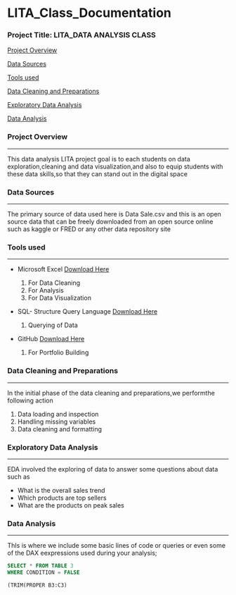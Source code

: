 # LITA_Class_Documentation

### Project Title: LITA_DATA ANALYSIS CLASS

[Project Overview](#project-overview)

[Data Sources](#data-sources)

[Tools used](#tools-used)

[Data Cleaning and Preparations](#data-cleaning-and-preparations)

[Exploratory Data Analysis](#exploratory-data-analysis)

[Data Analysis](#data-analysis)

### Project Overview
---
This data analysis LITA project goal is to each students on data exploration,cleaning and data visualization,and also to equip students with these data skills,so that they can stand out in the digital space

### Data Sources
---
The primary source of data used here is Data Sale.csv and this is an open source data that can be freely downloaded from an open source online such as kaggle or FRED or any other data repository site

### Tools used
---
- Microsoft Excel [Download Here](https://www.microsoft.com) 
   1. For Data Cleaning
   2. For  Analysis
   3. For Data Visualization
      
- SQL- Structure Query Language [Download Here](https://wwww.sqlserver.com)
   1.  Querying of Data

- GitHub [Download Here](https://www.github.com)
   1. For Portfolio Building

### Data Cleaning and Preparations
---
In the initial phase of the data cleaning and preparations,we performthe following action
1. Data loading and inspection
2. Handling missing variables
3. Data cleaning and formatting

### Exploratory Data Analysis
---
EDA involved the exploring of data to answer some questions about data such as
- What is the overall sales trend 
- Which products are top sellers
- What are the products on peak sales

### Data Analysis
---
ThIs is where we include some basic lines of code or queries or even some of the DAX eexpressions used during your analysis;

```SQL
SELECT * FROM TABLE 3
WHERE CONDITION = FALSE
```
```MICROSOFT EXCEL
(TRIM(PROPER B3:C3)
```









